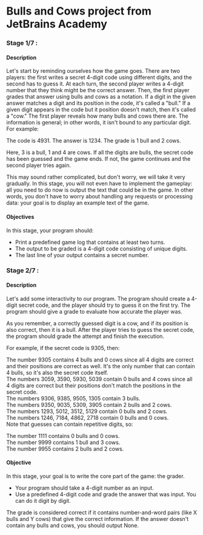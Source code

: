 # Bulls and Cows project from JetBrains Academy

### Stage 1/7 :
#### Description
Let's start by reminding ourselves how the game goes. There are two players: the first writes a secret 4-digit code using different digits, and the second has to guess it. At each turn, the second player writes a 4-digit number that they think might be the correct answer. Then, the first player grades that answer using bulls and cows as a notation. If a digit in the given answer matches a digit and its position in the code, it's called a "bull." If a given digit appears in the code but it position doesn't match, then it's called a "cow." The first player reveals how many bulls and cows there are. The information is general; in other words, it isn't bound to any particular digit. For example:

The code is 4931.
The answer is 1234.
The grade is 1 bull and 2 cows.

Here, 3 is a bull, 1 and 4 are cows. If all the digits are bulls, the secret code has been guessed and the game ends. If not, the game continues and the second player tries again.

This may sound rather complicated, but don't worry, we will take it very gradually. In this stage, you will not even have to implement the gameplay: all you need to do now is output the text that could be in the game. In other words, you don't have to worry about handling any requests or processing data: your goal is to display an example text of the game.

#### Objectives
In this stage, your program should:

- Print a predefined game log that contains at least two turns.
- The output to be graded is a 4-digit code consisting of unique digits.
- The last line of your output contains a secret number.

### Stage 2/7 :
#### Description
Let's add some interactivity to our program. The program should create a 4-digit secret code, and the player should try to guess it on the first try. The program should give a grade to evaluate how accurate the player was.

As you remember, a correctly guessed digit is a cow, and if its position is also correct, then it is a bull. After the player tries to guess the secret code, the program should grade the attempt and finish the execution.

For example, if the secret code is 9305, then:

The number 9305 contains 4 bulls and 0 cows since all 4 digits are correct and their positions are correct as well. It's the only number that can contain 4 bulls, so it's also the secret code itself.  
The numbers 3059, 3590, 5930, 5039 contain 0 bulls and 4 cows since all 4 digits are correct but their positions don't match the positions in the secret code.  
The numbers 9306, 9385, 9505, 1305 contain 3 bulls.  
The numbers 9350, 9035, 5309, 3905 contain 2 bulls and 2 cows.  
The numbers 1293, 5012, 3512, 5129 contain 0 bulls and 2 cows.  
The numbers 1246, 7184, 4862, 2718 contain 0 bulls and 0 cows.  
Note that guesses can contain repetitive digits, so:

The number 1111 contains 0 bulls and 0 cows.  
The number 9999 contains 1 bull and 3 cows.  
The number 9955 contains 2 bulls and 2 cows.  

#### Objective
In this stage, your goal is to write the core part of the game: the grader.

- Your program should take a 4-digit number as an input.
- Use a predefined 4-digit code and grade the answer that was input. You can do it digit by digit.  

The grade is considered correct if it contains number-and-word pairs (like X bulls and Y cows) that give the correct information. If the answer doesn't contain any bulls and cows, you should output None.
